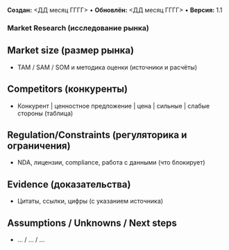 **Создан:** <ДД месяц ГГГГ> • **Обновлён:** <ДД месяц ГГГГ> • **Версия:** 1.1

### Market Research (исследование рынка)

## Market size (размер рынка)
- TAM / SAM / SOM и методика оценки (источники и расчёты)

## Competitors (конкуренты)
- Конкурент | ценностное предложение | цена | сильные | слабые стороны (таблица)

## Regulation/Constraints (регуляторика и ограничения)
- NDA, лицензии, compliance, работа с данными (что блокирует)

## Evidence (доказательства)
- Цитаты, ссылки, цифры (с указанием источника)

## Assumptions / Unknowns / Next steps
- ... / ... / ...
